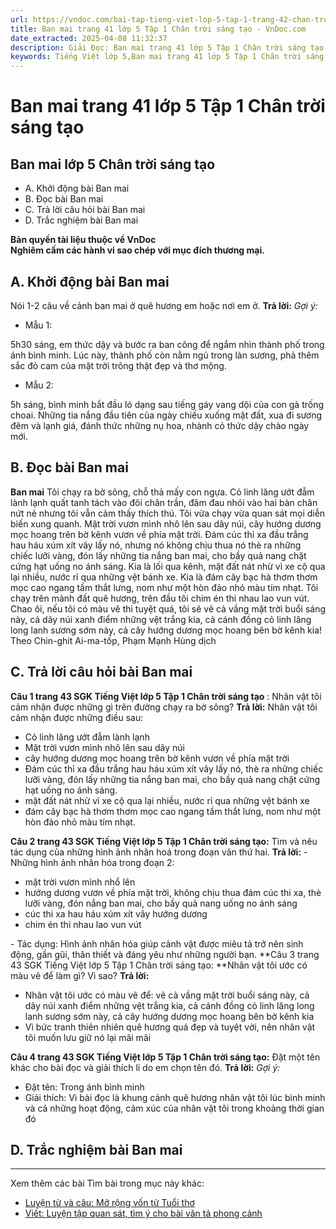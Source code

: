 ```yaml
---
url: https://vndoc.com/bai-tap-tieng-viet-lop-5-tap-1-trang-42-chan-troi-sang-tao-319205
title: Ban mai trang 41 lớp 5 Tập 1 Chân trời sáng tạo - VnDoc.com
date_extracted: 2025-04-08 11:32:37
description: Giải Đọc: Ban mai trang 41 lớp 5 Tập 1 Chân trời sáng tạo gồm các phần hướng dẫn giải chi tiết, đầy đủ nhất chỉ có trên VnDoc. Mời các bạn tham khảo.
keywords: Tiếng Việt lớp 5,Ban mai trang 41 lớp 5 Tập 1 Chân trời sáng tạo,Bài tập Tiếng Việt lớp 5 Tập 1 trang 41 Chân trời sáng tạo,Ban mai lớp 5 Chân trời sáng tạo,Tiếng Việt lớp 5 trang 41 Tập 1 Chân trời sáng tạo,Trả lời câu hỏi Ban mai,Đọc Ban mai lớp 5,Ban mai lớp 5 trang 41,Tiếng Việt lớp 5 Chân trời sáng tạo,Tiếng Việt lớp 5 Tập 1,sgk Tiếng Việt lớp 5
---
```


# Ban mai trang 41 lớp 5 Tập 1 Chân trời sáng tạo
## **Ban mai lớp 5 Chân trời sáng tạo**
  * A. Khởi động bài Ban mai
  * B. Đọc bài Ban mai
  * C. Trả lời câu hỏi bài Ban mai
  * D. Trắc nghiệm bài Ban mai

**Bản quyền tài liệu thuộc về VnDoc**  
**Nghiêm cấm các hành vi sao chép với mục đích thương mại.**
## **A. Khởi động bài Ban mai**
Nói 1-2 câu về cảnh ban mai ở quê hương em hoặc nơi em ở.
**Trả lời:**
_Gợi ý:_
  * Mẫu 1:

5h30 sáng, em thức dậy và bước ra ban công để ngắm nhìn thành phố trong ánh bình minh. Lúc này, thành phố còn nằm ngủ trong làn sương, phả thêm sắc đỏ cam của mặt trời trông thật đẹp và thơ mộng.
  * Mẫu 2:

5h sáng, bình minh bắt đầu ló dạng sau tiếng gáy vang dội của con gà trống choai. Những tia nắng đầu tiên của ngày chiếu xuống mặt đất, xua đi sương đêm và lạnh giá, đánh thức những nụ hoa, nhành cỏ thức dậy chào ngày mới.
## **B. Đọc bài Ban mai**
**Ban mai**
Tôi chạy ra bờ sông, chỗ thả mấy con ngựa. Cỏ linh lăng ướt đẫm lành lạnh quất tanh tách vào đôi chân trần, đâm đau nhói vào hai bàn chân nứt nẻ nhưng tôi vẫn cảm thấy thích thú.
Tôi vừa chạy vừa quan sát mọi diễn biến xung quanh. Mặt trời vươn mình nhô lên sau dãy núi, cây hướng dương mọc hoang trên bờ kênh vươn về phía mặt trời. Đám cúc thỉ xa đầu trắng hau háu xúm xít vây lấy nó, nhưng nó không chịu thua nó thè ra những chiếc lưỡi vàng, đón lấy những tia nắng ban mai, cho bầy quả nang chặt cứng hạt uống no ánh sáng. Kia là lối qua kênh, mặt đất nát nhừ vì xe cộ qua lại nhiều, nước rỉ qua những vệt bánh xe. Kia là đám cây bạc hà thơm thơm mọc cao ngang tầm thắt lưng, nom như một hòn đảo nhỏ màu tím nhạt. Tôi chạy trên mảnh đất quê hương, trên đầu tôi chim én thi nhau lao vun vút.
Chao ôi, nếu tôi có màu vẽ thì tuyệt quá, tôi sẽ vẽ cả vầng mặt trời buổi sáng này, cả dãy núi xanh điểm những vệt trắng kia, cả cánh đồng cỏ linh lăng long lanh sương sớm này, cả cây hướng dương mọc hoang bên bờ kênh kia\!
Theo Chin-ghit Ai-ma-tốp, Phạm Mạnh Hùng dịch
## **C. Trả lời câu hỏi bài Ban mai**
**Câu 1 trang 43 SGK Tiếng Việt lớp 5 Tập 1 Chân trời sáng tạo** : Nhân vật tôi cảm nhận được những gì trên đường chạy ra bờ sông?
**Trả lời:**
Nhân vật tôi cảm nhận được những điều sau:
  * Cỏ linh lăng ướt đẫm lành lạnh
  * Mặt trời vươn mình nhô lên sau dãy núi
  * cây hướng dương mọc hoang trên bờ kênh vươn về phía mặt trời
  * Đám cúc thỉ xa đầu trắng hau háu xúm xít vây lấy nó, thè ra những chiếc lưỡi vàng, đón lấy những tia nắng ban mai, cho bầy quả nang chặt cứng hạt uống no ánh sáng.
  * mặt đất nát nhừ vì xe cộ qua lại nhiều, nước rỉ qua những vệt bánh xe
  * đám cây bạc hà thơm thơm mọc cao ngang tầm thắt lưng, nom như một hòn đảo nhỏ màu tím nhạt.

**Câu 2 trang 43 SGK Tiếng Việt lớp 5 Tập 1 Chân trời sáng tạo:** Tìm và nêu tác dụng của những hình ảnh nhân hoá trong đoạn văn thứ hai.
**Trả lời:**
\- Những hình ảnh nhân hóa trong đoạn 2:
  * mặt trời vươn mình nhổ lên
  * hướng dương vươn về phía mặt trời, không chịu thua đám cúc thi xa, thè lưỡi vàng, đón nắng ban mai, cho bầy quả nang uống no ánh sáng
  * cúc thi xa hau háu xúm xít vây hướng dương
  * chim én thi nhau lao vun vút

\- Tác dụng: Hình ảnh nhân hóa giúp cảnh vật được miêu tả trở nên sinh động, gần gũi, thân thiết và đáng yêu như những người bạn.
**Câu 3 trang 43 SGK Tiếng Việt lớp 5 Tập 1 Chân trời sáng tạo: **Nhân vật tôi ước có màu vẽ để làm gì? Vì sao?
**Trả lời:**
  * Nhân vật tôi ước có màu vẽ để: vẽ cả vầng mặt trời buổi sáng này, cả dãy núi xanh điểm những vệt trắng kia, cả cánh đồng cỏ linh lăng long lanh sương sớm này, cả cây hướng dương mọc hoang bên bờ kênh kia
  * Vì bức tranh thiên nhiên quê hương quá đẹp và tuyệt vời, nên nhân vật tôi muốn lưu giữ nó lại mãi mãi

**Câu 4 trang 43 SGK Tiếng Việt lớp 5 Tập 1 Chân trời sáng tạo:** Đặt một tên khác cho bài đọc và giải thích lí do em chọn tên đó.
**Trả lời:**
_Gợi ý:_
  * Đặt tên: Trong ánh bình minh
  * Giải thích: Vì bài đọc là khung cảnh quê hương nhân vật tôi lúc bình minh và cả những hoạt động, cảm xúc của nhân vật tôi trong khoảng thời gian đó

## **D. Trắc nghiệm bài Ban mai**
****
Xem thêm các bài Tìm bài trong mục này khác:
  * [Luyện từ và câu: Mở rộng vốn từ Tuổi thơ](</bai-tap-tieng-viet-lop-5-tap-1-trang-43-chan-troi-sang-tao-319207>)
  * [Viết: Luyện tập quan sát, tìm ý cho bài văn tả phong cảnh](</bai-tap-tieng-viet-lop-5-tap-1-trang-44-chan-troi-sang-tao-319208>)

